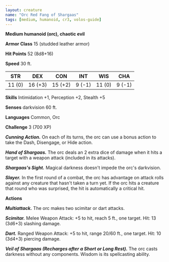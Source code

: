 ```yaml
---
layout: creature
name: "Orc Red Fang of Shargaas"
tags: [medium, humanoid, cr3, volos-guide]
---
```


**Medium humanoid (orc), chaotic evil**

**Armor Class** 15 (studded leather armor)

**Hit Points** 52 (8d8+16)

**Speed** 30 ft.

|   STR   |   DEX   |   CON   |   INT   |   WIS   |   CHA   |
|:-----:|:-----:|:-----:|:-----:|:-----:|:-----:|
| 11 (0) | 16 (+3) | 15 (+2) | 9 (-1) | 11 (0) | 9 (-1) |

**Skills** Intimidation +1, Perception +2, Stealth +5

**Senses** darkvision 60 ft.

**Languages** Common, Orc

**Challenge** 3 (700 XP)

***Cunning Action.*** On each of its turns, the orc can use a bonus action to take the Dash, Disengage, or Hide action.

***Hand of Shargaas.*** The orc deals an 2 extra dice of damage when it hits a target with a weapon attack (included in its attacks).

***Shargaas's Sight.*** Magical darkness doesn't impede the orc's darkvision.

***Slayer.*** In the first round of a combat, the orc has advantage on attack rolls against any creature that hasn't taken a turn yet. If the orc hits a creature that round who was surprised, the hit is automatically a critical hit.

**Actions**

***Multiattack.*** The orc makes two scimitar or dart attacks.

***Scimitar.*** Melee Weapon Attack: +5 to hit, reach 5 ft., one target. Hit: 13 (3d6+3) slashing damage.

***Dart.*** Ranged Weapon Attack: +5 to hit, range 20/60 ft., one target. Hit: 10 (3d4+3) piercing damage.

***Veil of Shargaas (Recharges after a Short or Long Rest).*** The orc casts darkness without any components. Wisdom is its spellcasting ability.

